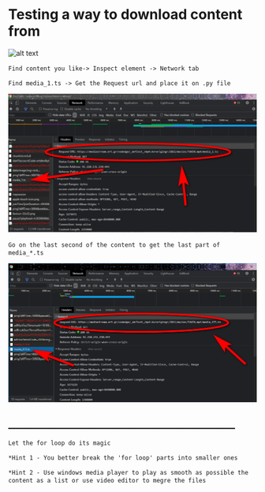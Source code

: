 # Testing a way to download content from
![alt text](https://www.ertflix.gr/wp-content/uploads/2014/05/ertflix-logo_webx25.png)

```
Find content you like-> Inspect element -> Network tab
```
```
Find media_1.ts -> Get the Request url and place it on .py file
```
![alt text](https://raw.githubusercontent.com/vagmark30/ertflix_download/main/erflixDownloadStart.png)
```
Go on the last second of the content to get the last part of media_*.ts
```
![alt text](https://raw.githubusercontent.com/vagmark30/ertflix_download/main/ertflixDownloadEnd.png)


## ______________________________________________
```
Let the for loop do its magic
```
```
*Hint 1 - You better break the 'for loop' parts into smaller ones
```
```
*Hint 2 - Use windows media player to play as smooth as possible the content as a list or use video editor to megre the files
```
